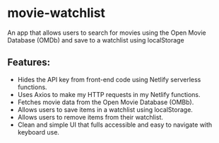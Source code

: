 # movie-watchlist

An app that allows users to search for movies using the Open Movie Database (OMDb) and save to a watchlist using localStorage

## Features: 

* Hides the API key from front-end code using Netlify serverless functions.
* Uses Axios to make my HTTP requests in my Netlify functions.  
* Fetches movie data from the Open Movie Database (OMBb).
* Allows users to save items in a watchlist using localStorage.
* Allows users to remove items from their watchlist.
* Clean and simple UI that fulls accessible and easy to navigate with keyboard use.  
